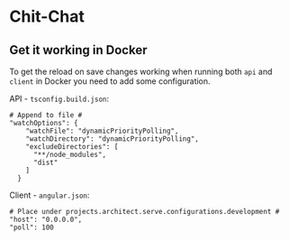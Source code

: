 # Chit-Chat

## Get it working in Docker
To get the reload on save changes working when running both `api` and `client` in Docker you need to add some configuration.

API - `tsconfig.build.json`:
```
# Append to file #
"watchOptions": {
    "watchFile": "dynamicPriorityPolling",
    "watchDirectory": "dynamicPriorityPolling",
    "excludeDirectories": [
      "**/node_modules",
      "dist"
    ]
  }
```

Client - `angular.json`:
```
# Place under projects.architect.serve.configurations.development #
"host": "0.0.0.0",
"poll": 100
```